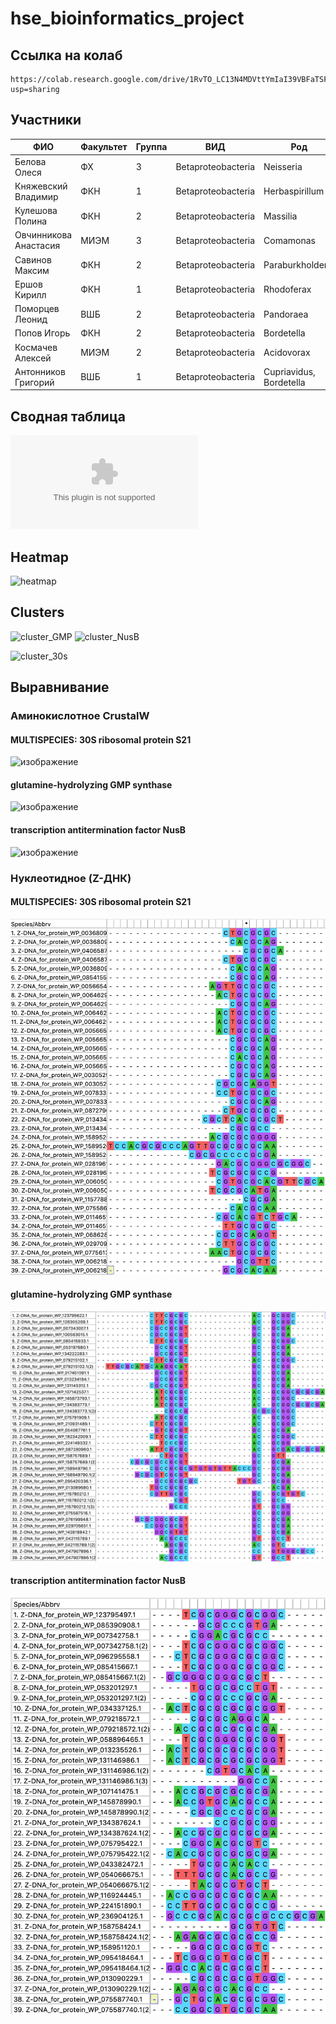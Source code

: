 # hse_bioinformatics_project

## Ссылка на колаб
```
https://colab.research.google.com/drive/1RvTO_LC13N4MDVttYmIaI39VBFaTSFgg?usp=sharing
```
## Участники
ФИО |Факультет |Группа |ВИД| Род|GitHub|
|---|---|---|---|---|---
Белова	Олеся	|ФХ|	3	|Betaproteobacteria|	Neisseria |https://github.com/OlesyaBelova/hse22_finalproject|
Княжевский	Владимир|	ФКН	|1|	Betaproteobacteria|	Herbaspirillum|https://github.com/grammar-anarchist/hse22_project|
Кулешова	Полина|	ФКН	|2|	Betaproteobacteria|	Massilia| https://github.com/Polindromka/hse22_project|
Овчинникова	Анастасия	|МИЭМ	|3	|Betaproteobacteria	|Comamonas|https://github.com/ytken/hse22_project|
Савинов 	Максим	|ФКН|	2	|Betaproteobacteria|	Paraburkholderia|https://github.com/MaksimSavinov/hse22_project|
Ершов	Кирилл	|ФКН|	1|	Betaproteobacteria	|Rhodoferax|https://github.com/zdikov/hse22_project|
Поморцев	Леонид	|ВШБ|	2|	Betaproteobacteria|	Pandoraea| https://github.com/harspect/hse22_project|
Попов	Игорь	|ФКН|	2	|Betaproteobacteria|	Bordetella|https://github.com/ispopov1/hse22_project/blob/main/README.md|
Космачев	Алексей|	МИЭМ|	2	|Betaproteobacteria	|Acidovorax|https://github.com/TheMostKnown/hse22_project|
Антонников 	Григорий|	ВШБ	|1|	Betaproteobacteria|	Сupriavidus, Bordetella|https://github.com/greggasd/hse22_project|
## Сводная таблица
![Сводная таблица](https://github.com/Polindromka/hse_bioinformatics_project/blob/main/result.csv)
## Heatmap

![heatmap](https://user-images.githubusercontent.com/59918228/174296780-49dc67b2-5999-4a30-a194-39c50f5f2dd5.png)




## Clusters
![cluster_GMP](https://user-images.githubusercontent.com/59918228/174321407-8c72667f-1e30-40aa-91b4-b93c3ebc33a3.png)
![cluster_NusB](https://user-images.githubusercontent.com/59918228/174321418-dafc5b0f-ad08-42ef-9e01-52afb3822690.png)

![cluster_30s](https://user-images.githubusercontent.com/59918228/174321399-b06a917f-b135-402d-abc3-c919cc57e61f.png)

## Выравнивание

### Аминокислотное CrustalW
#### MULTISPECIES: 30S ribosomal protein S21

![изображение](https://user-images.githubusercontent.com/59918228/174325433-e6564148-596b-4fb1-bd1b-035e4d1f01c0.png)
#### glutamine-hydrolyzing GMP synthase
![изображение](https://user-images.githubusercontent.com/59918228/174326634-d3beb52d-4589-4e2b-bc20-7da330b46e76.png)
#### transcription antitermination factor NusB
![изображение](https://user-images.githubusercontent.com/59918228/174326926-b92cf80d-effd-40c5-adec-3e2354d3e705.png)

### Нуклеотидное (Z-ДНК)
#### MULTISPECIES: 30S ribosomal protein S21

![изображение](alignments/nucleotide_cluster_1.png)
#### glutamine-hydrolyzing GMP synthase
![изображение](alignments/nucleotide_cluster_2.png)
#### transcription antitermination factor NusB
![изображение](alignments/nucleotide_cluster_3.png)






